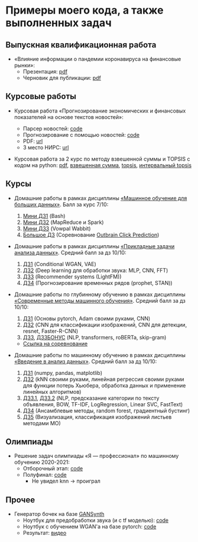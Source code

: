 # Примеры моего кода, а также выполненных задач

## Выпускная квалификационная работа

* &laquo;Влияние информации о пандемии коронавируса на финансовые рынки&raquo;:
  * Презентация: [pdf](https://github.com/hardesttype/task_examples/blob/4bbd5993bff721dafe1ffb63ea0e48383610ecc7/diploma_2021-2022/Presentation.pdf)
  * Черновик для публикации: [pdf](https://github.com/hardesttype/task_examples/blob/4bbd5993bff721dafe1ffb63ea0e48383610ecc7/diploma_2021-2022/covid_info2022.pdf)

## Курсовые работы 

* Курсовая работа &laquo;Прогнозирование экономических и финансовых показателей на основе текстов новостей&raquo;:
  * Парсер новостей: [code](https://github.com/hardesttype/task_examples/blob/121c722b5ae1d88bda396ecb2360c2613cfe062d/course_work_2020-2021/news_parser.ipynb)
  * Прогнозирование с помощью новостей: [code](https://github.com/hardesttype/task_examples/blob/121c722b5ae1d88bda396ecb2360c2613cfe062d/course_work_2020-2021/Forecasting%20with%20news.ipynb)
  * PDF: [url](https://github.com/hardesttype/task_examples/blob/121c722b5ae1d88bda396ecb2360c2613cfe062d/course_work_2020-2021/course_work_2021.pdf)
  * 3 место НИРС: [url](https://github.com/hardesttype/task_examples/blob/a6c38cd5dc664cdeae634bba5c31bf3378a5028b/course_work_2020-2021/NSRazuvaev_diploma.pdf)

* Курсовая работа за 2 курс по методу взвешенной суммы и TOPSIS с кодом на python: [pdf](https://github.com/hardesttype/task_examples/blob/651d059afb0ea08b4b18f5629b55a2081b173b09/cource_work_2019-2020/cource_work.pdf), [взвешенная сумма](https://github.com/hardesttype/task_examples/blob/651d059afb0ea08b4b18f5629b55a2081b173b09/cource_work_2019-2020/weighted_sum.py), [topsis](https://github.com/hardesttype/task_examples/blob/651d059afb0ea08b4b18f5629b55a2081b173b09/cource_work_2019-2020/TOPSIS.py), [интервальный topsis](https://github.com/hardesttype/task_examples/blob/651d059afb0ea08b4b18f5629b55a2081b173b09/cource_work_2019-2020/intervalTOPSIS.py)
  
## Курсы

* Домашние работы в рамках дисциплины [&laquo;Машинное обучение для больших данных&raquo;](https://github.com/ADKosm/lsml-2022-public). Балл за курс 7/10: 
  1. [Мини ДЗ1](https://github.com/hardesttype/task_examples/blob/e3880b0e10273e36c18df6d0d7d7a78469c6c9db/lsml/MHW1_%D0%9D%D0%B8%D0%BA%D0%B8%D1%82%D0%B0_%D0%A0%D0%B0%D0%B7%D1%83%D0%B2%D0%B0%D0%B5%D0%B2.ipynb) (Bash)
  2. [Мини ДЗ2](https://github.com/hardesttype/task_examples/blob/e3880b0e10273e36c18df6d0d7d7a78469c6c9db/lsml/MHW2_%D0%9D%D0%B8%D0%BA%D0%B8%D1%82%D0%B0_%D0%A0%D0%B0%D0%B7%D1%83%D0%B2%D0%B0%D0%B5%D0%B2.ipynb) (MapReduce и Spark)
  3. [Мини ДЗ3](https://github.com/hardesttype/task_examples/blob/e3880b0e10273e36c18df6d0d7d7a78469c6c9db/lsml/MHW3_%D0%9D%D0%B8%D0%BA%D0%B8%D1%82%D0%B0_%D0%A0%D0%B0%D0%B7%D1%83%D0%B2%D0%B0%D0%B5%D0%B2.ipynb) (Vowpal Wabbit)
  4. [Большое ДЗ](https://github.com/hardesttype/task_examples/blob/e3880b0e10273e36c18df6d0d7d7a78469c6c9db/lsml/Main_Homework_%D0%9D%D0%B8%D0%BA%D0%B8%D1%82%D0%B0_%D0%A0%D0%B0%D0%B7%D1%83%D0%B2%D0%B0%D0%B5%D0%B2.ipynb) (Соревнование [Outbrain Click Prediction](https://www.kaggle.com/c/outbrain-click-prediction))

* Домашние работы в рамках дисциплины [&laquo;Прикладные задачи анализа данных&raquo;](https://github.com/hse-ds/iad-applied-ds). Средний балл за дз 10/10: 
  1. [ДЗ1](https://github.com/hardesttype/task_examples/blob/d6548d67dc21aacd64f585fdacbec25157e0d043/pzad/HW4_Razuvaev_N.ipynb) (Conditional WGAN, VAE)
  2. [ДЗ2](https://github.com/hardesttype/task_examples/blob/d6548d67dc21aacd64f585fdacbec25157e0d043/pzad/HW2_Razuvaev_N.ipynb) (Deep learning для обработки звука: MLP, CNN, FFT)
  3. [ДЗ3](https://github.com/hardesttype/task_examples/blob/d6548d67dc21aacd64f585fdacbec25157e0d043/pzad/HW3_Razuvaev_N.ipynb) (Recommender systems (LightFM))
  4. [ДЗ4](https://github.com/hardesttype/task_examples/blob/d6548d67dc21aacd64f585fdacbec25157e0d043/pzad/HW4_Razuvaev_N.ipynb) (Прогнозирование временных рядов (prophet, STAN))

* Домашние работы по глубинному обучению в рамках дисциплины [&laquo;Современные методы машинного обучения&raquo;](https://github.com/hse-ds/iad-deep-learning). Средний балл за дз 10/10: 
  1. [ДЗ1](https://github.com/hardesttype/task_examples/blob/main/smmo/HW1/Razuvaev_N_HW1.ipynb) (Основы pytorch, Adam своими руками, CNN)
  2. [ДЗ2](https://github.com/hardesttype/task_examples/blob/main/smmo/HW2/Razuvaev_N_HW2.ipynb) (CNN для классификации изображений, CNN для детекции, resnet, Faster-R-CNN)
  3. [ДЗ3](https://github.com/hardesttype/task_examples/blob/main/smmo/HW3/Razuvaev_N_HW3.ipynb), [ДЗ3БОНУС](https://github.com/hardesttype/task_examples/blob/main/smmo/HW3/HW3_bonus.ipynb) (NLP, transformers, roBERTa, skip-gram)
    * [Ссылка на соревнование](https://www.kaggle.com/c/hseds-texts-2020)

* Домашние работы по машинному обучению в рамках дисциплины [&laquo;Введение в анализ данных&raquo;](https://github.com/esokolov/ml-minor-hse). Средний балл за [дз](https://github.com/nadiinchi/iad2020) 10/10:
  1. [ДЗ1](https://github.com/hardesttype/task_examples/blob/main/iad/HW1/Razuvaev_N_HW1.ipynb) (numpy, pandas, matplotlib)
  2. [ДЗ2](https://github.com/hardesttype/task_examples/blob/main/iad/HW2/Razuvaev_N_HW2.ipynb) (kNN своими руками, линейная регрессия своими руками для функции потерь Хьюбера, обработка данных и применение линейных алгоритмов)
  3. [ДЗ3.1](https://github.com/hardesttype/task_examples/blob/main/iad/HW3/Razuvaev_N_HW3_p1.ipynb), [ДЗ3.2](https://github.com/hardesttype/task_examples/blob/main/iad/HW3/Razuvaev_N_HW3_p2.ipynb) (NLP, предсказание категории по тексту объявления, BOW, TF-IDF, LogRegression, Linear SVC, FastText)
  4. [ДЗ4](https://github.com/hardesttype/task_examples/blob/main/iad/HW4/Razuvaev_N_HW4.ipynb) (Ансамблевые методы, random forest, градиентный бустинг)
  5. [ДЗ5](https://github.com/hardesttype/task_examples/blob/main/iad/HW5/HW5_Razuvaev_N.ipynb) (Визуализация, классификация изображений листьев методами МО)

## Олимпиады 
  
* Решение задач олимпиады &laquo;Я &mdash; профессионал&raquo; по машинному обучению 2020-2021: 
  * Отборочный этап: [code](https://github.com/hardesttype/task_examples/blob/main/yaprofi/yaprofi.ipynb)
  * Полуфинал: [code](https://github.com/hardesttype/task_examples/blob/cd28d31134e28a59481218272fdbcbfca06a7fb0/yaprofi/Semifinal%20yaprofi.ipynb) 
    * Не увидел knn -> проиграл

## Прочее

* Генератор бочек на базе [GANSynth](https://storage.googleapis.com/magentadata/papers/gansynth/index.html)
  * Ноутбук для предобработки звука (и с tf моделью): [code](https://github.com/hardesttype/task_examples/blob/main/kick%20drum%20generator/preprocessing.ipynb)
  * Ноутбук с обучением WGAN'а на базе pytorch: [code](https://github.com/hardesttype/task_examples/blob/main/kick%20drum%20generator/pytorch%20wgan.ipynb)
  * Результат: [видео](https://youtu.be/HehVo5eiZ_c)
